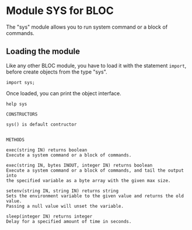 # Module SYS for BLOC

The "sys" module allows you to run system command or a block of commands.

## Loading the module

Like any other BLOC module, you have to load it with the statement `import`, before create objects from the type "sys".

```
import sys;
```

Once loaded, you can print the object interface.
```
help sys
```

```
CONSTRUCTORS

sys() is default contructor


METHODS

exec(string IN) returns boolean
Execute a system command or a block of commands.

exec(string IN, bytes INOUT, integer IN) returns boolean
Execute a system command or a block of commands, and tail the output into
the specified variable as a byte array with the given max size.

setenv(string IN, string IN) returns string
Sets the environment variable to the given value and returns the old value.
Passing a null value will unset the variable.

sleep(integer IN) returns integer
Delay for a specified amount of time in seconds.
```
